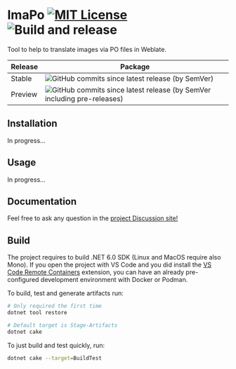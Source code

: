 # ImaPo [![MIT License](https://img.shields.io/badge/license-MIT-blue.svg?style=flat)](https://choosealicense.com/licenses/mit/) ![Build and release](https://github.com/pleonex/imapo/workflows/Build%20and%20release/badge.svg)

Tool to help to translate images via PO files in Weblate.

<!-- prettier-ignore -->
| Release | Package                                                                                                                                                         |
|---------|-----------------------------------------------------------------------------------------------------------------------------------------------------------------|
| Stable  | ![GitHub commits since latest release (by SemVer)](https://img.shields.io/github/commits-since/pleonex/ImaPo/latest)                                            |
| Preview | ![GitHub commits since latest release (by SemVer including pre-releases)](https://img.shields.io/github/commits-since/pleonex/ImaPo/latest?include_prereleases) |

## Installation

In progress...

## Usage

In progress...

## Documentation

Feel free to ask any question in the
[project Discussion site!](https://github.com/pleonex/imapo/discussions)

## Build

The project requires to build .NET 6.0 SDK (Linux and MacOS require also Mono).
If you open the project with VS Code and you did install the
[VS Code Remote Containers](https://code.visualstudio.com/docs/remote/containers)
extension, you can have an already pre-configured development environment with
Docker or Podman.

To build, test and generate artifacts run:

```sh
# Only required the first time
dotnet tool restore

# Default target is Stage-Artifacts
dotnet cake
```

To just build and test quickly, run:

```sh
dotnet cake --target=BuildTest
```
